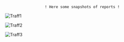                       ! Here some snapshots of reports !

![Traff1](https://github.com/Manjesh30Verma/Traffic_Project_POwerBi/assets/144987266/4ce637c8-0a67-4b57-8fc3-590fad45b91f)

![Traff2](https://github.com/Manjesh30Verma/Traffic_Project_POwerBi/assets/144987266/fae66505-f5f4-4cfa-89d9-7516feb3df95)

![Traff3](https://github.com/Manjesh30Verma/Traffic_Project_POwerBi/assets/144987266/4fd42727-421a-4652-a178-f7a9bb6099a7)
